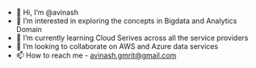 - 👋 Hi, I’m @avinash
- 👀 I’m interested in exploring the concepts in Bigdata and Analytics Domain
- 🌱 I’m currently learning Cloud Serives across all the service providers
- 💞️ I’m looking to collaborate on AWS and Azure data services
- 📫 How to reach me - avinash.gmrit@gmail.com

<!---
avinashv1234/avinashv1234 is a ✨ special ✨ repository because its `README.md` (this file) appears on your GitHub profile.
You can click the Preview link to take a look at your changes.
--->
